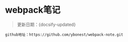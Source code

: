# webpack笔记

> 更新日期：{docsify-updated}

```
github地址：https://github.com/ybonest/webpack-note.git
```

